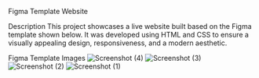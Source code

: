 Figma Template Website

Description
This project showcases a live website built based on the Figma template shown below. It was developed using HTML and CSS to ensure a visually appealing design, responsiveness, and a modern aesthetic.

Figma Template Images
![Screenshot (4)](https://github.com/user-attachments/assets/8a44607d-6ba0-4b4a-9740-8fdd0ce65780)
![Screenshot (3)](https://github.com/user-attachments/assets/b879c571-077e-41d6-bb45-a193093cb899)
![Screenshot (2)](https://github.com/user-attachments/assets/7bee14ba-6e40-41e4-b8f4-b41399e0e4c0)
![Screenshot (1)](https://github.com/user-attachments/assets/f9241ec7-e593-4f10-b703-bb19fd3c85f6)
